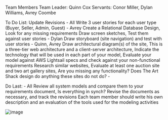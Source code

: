 Team Members
  Team Leader: Quinn Cox
  Servants: Conor Miller, Dylan Williams, Avrey Coombe


To Do List:
  Update Revisions - All
  Write 3 user stories for each user type (Buyer, Seller, Admin, Guest) - Avrey
  Create a Relational Database Design, Look for any missing requirements
  Draw screen sketches, Test them against user stories - Dylan
  Draw storyboard (site navigation) and test with user stories - Quinn, Avrey
  Draw architectural diagram(s) of the site, This is a three-tier web architecture and a client-server architecture, Indicate the technology that will be used in each part of your model, Evaluate your model against AWS Lightsail specs and check against your non-functional requirements
  Research similar websites, Evaluate at least one auction site and two art gallery sites, Are you missing any functionality? Does The Art Shack design do anything these sites do not do? - 

Do Last: - All
  Review all system models and compare them to your requirements document, Is everything in synch? Revise the documents as necessary, and track the revisions
  Each team member should write his own description and an evaluation of the tools used for the modeling activities


![image](https://github.com/user-attachments/assets/a60945de-b3aa-414d-96dc-3351a93f1cda)
